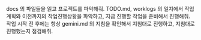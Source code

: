 
docs 의 파일들을 읽고 프로젝트를 파악해줘. TODO.md, worklogs 의 일지에서 작업계획와 이전까지의 작업진행상황을 파악하고, 지금 진행할 작업을 준비해서 진행해줘. 작업 시작 전 후에는 항상 gemini.md 의 지침을 확인해서 지침대로 진행하고, 지침대로 진행했는지 점검해쥐.